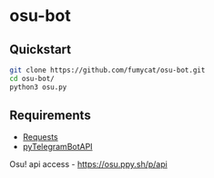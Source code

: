 # osu-bot

Quickstart
--------

```bash
git clone https://github.com/fumycat/osu-bot.git
cd osu-bot/
python3 osu.py
```

Requirements
--------

- [Requests](https://github.com/kennethreitz/requests/)
- [pyTelegramBotAPI](https://github.com/eternnoir/pyTelegramBotAPI)

Osu! api access - https://osu.ppy.sh/p/api
